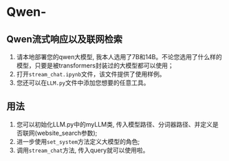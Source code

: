 # Qwen-
## Qwen流式响应以及联网检索
1. 请本地部署您的qwen大模型, 我本人选用了7B和14B。不论您选用了什么样的模型，只要是被transformers封装过的大模型都可以使用；
2. 打开`stream_chat.ipynb`文件，该文件提供了使用样例。
3. 您还可以在`LLM.py`文件中添加您想要的任意工具。

## 用法
1. 您可以初始化LLM.py中的myLLM类, 传入模型路径、分词器路径、并定义是否联网(website_search参数); 
2. 进一步使用`set_system`方法定义大模型的角色;
3. 调用`stream_chat`方法, 传入query就可以使用啦。
